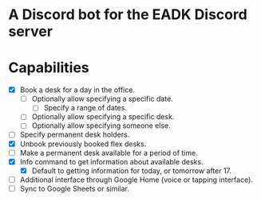 # A Discord bot for the EADK Discord server

# Capabilities
 - [x] Book a desk for a day in the office.
    - [ ] Optionally allow specifying a specific date.
      - [ ] Specify a range of dates.
    - [ ] Optionally allow specifying a specific desk.
    - [ ] Optionally allow specifying someone else.
 - [ ] Specify permanent desk holders.
 - [x] Unbook previously booked flex desks.
 - [ ] Make a permanent desk available for a period of time.
 - [x] Info command to get information about available desks.
    - [x] Default to getting information for today, or tomorrow after 17.
 - [ ] Additional interface through Google Home (voice or tapping interface).
 - [ ] Sync to Google Sheets or similar.
